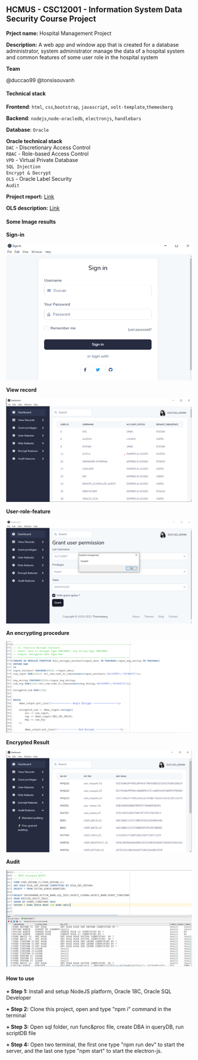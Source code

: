 ## HCMUS - CSC12001 - Information System Data Security Course Project

**Prject name:** Hospital Management Project

**Description:** A web app and window app that is created for a database administrator, system administrator manage the data of a hospital system and common features of some user role in the hospital system

**Team**

@duccao99
@tonsisouvanh

#### Technical stack

**Frontend**: `html`, `css`,`bootstrap`, `javascript`, `volt-template`,`themesberg`

**Backend**: `nodejs`,`node-oracledb`, `electronjs`, `handlebars`

**Database**: `Oracle`
<br/>

**Oracle technical stack**
<br/>
`DAC` - Discretionary Access Control
<br/>
`RBAC` - Role-based Access Control
<br/>
`VPD` - Virtual Private Database
<br/>
`SQL Injection`
<br/>
`Encrypt & Decrypt`
<br/>
`OLS` - Oracle Label Security
<br/>
`Audit`

**Project report:** [Link](https://docs.google.com/document/d/1OwT0IPkYxzmIYDir-cBanmktQ3a70yMJ/edit?rtpof=true)

**OLS description:** [Link](https://docs.google.com/spreadsheets/d/1MwxzmJVqf7t-IgzvfcaY1fFi5Uimy6oFpl6NQX2f6gI/edit#gid=442546680)

#### Some Image results

**Sign-in**
<br/>

![sign-in](/images/sign-in.png)

**View record**
<br/>

![view-record](/images/view-record.png)

**User-role-feature**
<br/>

![User-role-feature](/images/user-role-feature.png)

**An encrypting procedure**
<br/>

![An encrypting procedure](/images/encrypt-proc.png)

**Encrypted Result**
<br/>

![Encrypted Result](/images/encrypt.png)

**Audit**
<br/>

![Audit](/images/standard-audit.png)

#### How to use

**+ Step 1:** Install and setup NodeJS platform, Oracle 18C, Oracle SQL Developer
<br/>

**+ Step 2:** Clone this project, open and type "npm i" command in the terminal
<br/>

**+ Step 3:** Open sql folder, run func&proc file, create DBA in queryDB, run scriptDB file
<br/>

**+ Step 4:** Open two terminal, the first one type "npm run dev" to start the server, and the last one type "npm start" to start the electron-js.
<br/>
